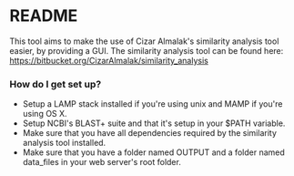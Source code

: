 # README #

This tool aims to make the use of Cizar Almalak's similarity analysis tool easier, by providing a GUI.
The similarity analysis tool can be found here: https://bitbucket.org/CizarAlmalak/similarity_analysis

### How do I get set up? ###

- Setup a LAMP stack installed if you're using unix 
and MAMP if you're using OS X.
- Setup NCBI's BLAST+ suite and that it's setup in your $PATH variable.
- Make sure that you have all dependencies required by the similarity analysis tool installed.
- Make sure that you have a folder named OUTPUT and a folder named data_files in your web server's root folder.


